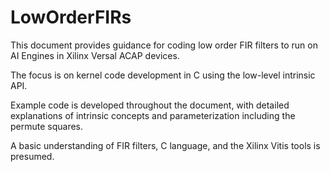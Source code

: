 # LowOrderFIRs
This document provides guidance for coding low order FIR filters to run on AI Engines in Xilinx Versal ACAP devices.

The focus is on kernel code development in C using the low-level intrinsic API.

Example code is developed throughout the document, with detailed explanations of intrinsic
concepts and parameterization including the permute squares.

A basic understanding of FIR filters, C language, and the Xilinx Vitis tools is presumed.
